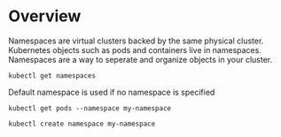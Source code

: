# Overview

Namespaces are virtual clusters backed by the same physical cluster. Kubernetes objects such as pods and containers
live in namespaces. Namespaces are a way to seperate and organize objects in your cluster.


```kubectl get namespaces```

Default namespace is used if no namespace is specified

```kubectl get pods --namespace my-namespace```

```kubectl create namespace my-namespace```

